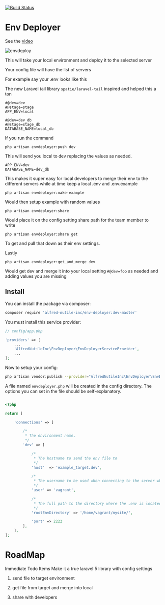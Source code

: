 [![Build Status](https://travis-ci.org/alfred-nutile-inc/env-deployer.svg)](https://travis-ci.org/alfred-nutile-inc/env-deployer)

# Env Deployer

See the [video](http://youtu.be/ppEzRgGSdFw)

![envdeploy](https://dl.dropboxusercontent.com/s/6q8y2jonnv08sef/envdeployer.png?dl=0)


This will take your local environment and deploy it to the selected server

Your config file will have the list of servers

For example say your .env looks like this

The new Laravel tail library `spatie/laravel-tail` inspired and helped this a ton


~~~
#@dev=dev
#@stage=stage
APP_ENV=local

#@dev=dev_db
#@stage=stage_db
DATABASE_NAME=local_db
~~~

If you run the command

~~~
php artisan envdeployer:push dev
~~~

This will send you local to dev replacing the values as needed.

~~~
APP_ENV=dev
DATABASE_NAME=dev_db
~~~

This makes it super easy for local developers to merge their env to
the different servers while at time keep a local .env and .env.example

~~~
php artisan envdeployer:make-example
~~~

Would then setup example with random values

~~~
php artisan envdeployer:share
~~~

Would place it on the config setting share path for the team member to write

~~~
php artisan envdeployer:share get
~~~

To get and pull that down as their env settings.

Lastly

~~~
php artisan envdeployer:get_and_merge dev
~~~

Would get dev and merge it into your local setting `#@dev=foo` as needed and adding values you are missing

## Install

You can install the package via composer:

``` bash
composer require 'alfred-nutile-inc/env-deployer:dev-master'
```
You must install this service provider:
```php
// config/app.php

'providers' => [
    ...
    'AlfredNutileInc\EnvDeployer\EnvDeployerServiceProvider',
    ...
];
```

Now to setup your config:

``` bash
php artisan vendor:publish --provider="AlfredNutileInc\EnvDeployer\EnvDeployerServiceProvider"
```
A file named ``envdeployer.php`` will be created in the config directory. The options you can set in the file should be self-explanatory.
```php

<?php

return [

    'connections' => [

        /*
         * The environment name.
         */
        'dev' => [

            /*
             * The hostname to send the env file to
             */
            'host'  => 'example_target.dev',

            /*
             * The username to be used when connecting to the server where the logs are located
             */
            'user' => 'vagrant',

            /*
             * The full path to the directory where the .env is located MUST end in /
             */
            'rootEnvDirectory' => '/home/vagrant/mysite/',

            'port' => 2222
        ],
    ],
];

```



# RoadMap

Immediate Todo Items
Make it a true laravel 5 library with config settings


1) send file to target environment

2) get file from target and merge into local

3) share with developers
